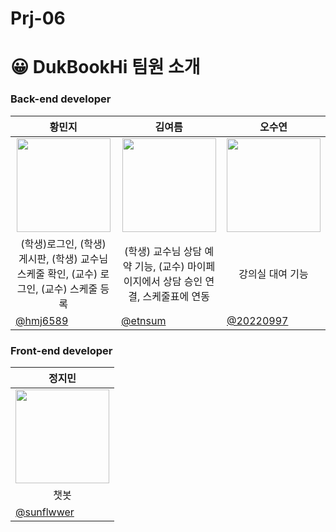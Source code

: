 # Prj-06

# 😀 DukBookHi 팀원 소개

### Back-end developer

| <center> 황민지  </center> | <center>김여름 </center> | <center>오수연</center> | 
| --- | --- | --- |
| <center> <img width="150px" src="https://avatars.githubusercontent.com/u/139426988?v=4" /></center> | <center><img width="150px" src="https://avatars.githubusercontent.com/u/144820152?v=4" /></center> | <center><img width="150px" src="https://avatars.githubusercontent.com/u/146856128?v=4" /></center> |
| <center> (학생)로그인, (학생) 게시판, (학생) 교수님 스케줄 확인, (교수) 로그인, (교수) 스케줄 등록 </center> | <center> (학생) 교수님 상담 예약 기능, (교수) 마이페이지에서 상담 승인 연결, 스케줄표에 연동 </center> | <center> 강의실 대여 기능 </center> |
| [@hmj6589](https://github.com/hmj6589)  | [@etnsum](https://github.com/etnsum) |  [@20220997](https://github.com/20220997) |



### Front-end developer

| <center>정지민 </center> |
| --- |
| <center> <img width="150px" src="https://avatars.githubusercontent.com/u/141540563?v=4" /></center> | 
| <center>챗봇 </center> |
| [@sunflwwer](https://github.com/sunflwwer)  |
